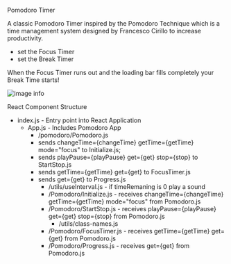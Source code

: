 Pomodoro Timer

A classic Pomodoro Timer inspired by the Pomodoro Technique which is a time management system designed by Francesco Cirillo to increase productivity.
* set the Focus Timer
* set the Break Timer
  
 When the Focus Timer runs out and the loading bar fills completely your Break Time starts!

![image info](../Pomodoro-Timer_Project/screenshots/pomodoro.png)

React Component Structure
* index.js - Entry point into React Application
    * App.js - Includes Pomodoro App
        * /pomodoro/Pomodoro.js 
        - sends changeTime={changeTime} getTime={getTime} mode="focus" to Initialize.js; 
        - sends playPause={playPause} get={get} stop={stop} to StartStop.js
        - sends getTime={getTime} get={get} to FocusTimer.js
        - sends get={get} to Progress.js
            * /utils/useInterval.js - if timeRemaning is 0 play a sound
            * /Pomodoro/Initialize.js -  receives changeTime={changeTime} getTime={getTime} mode="focus" from Pomodoro.js
            * /Pomodoro/StartStop.js  - receives playPause={playPause} get={get} stop={stop} from Pomodoro.js
                * /utils/class-names.js
            * /Pomodoro/FocusTimer.js - receives getTime={getTime} get={get} from Pomodoro.js
            * /Pomodoro/Progress.js  - receives get={get} from Pomodoro.js